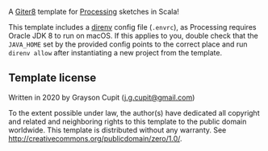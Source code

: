 A [Giter8][g8] template for [Processing][processing] sketches in Scala!

This template includes a [direnv][d] config file (`.envrc`), as Processing 
requires Oracle JDK 8 to run on macOS. If this applies to you, double check that the 
`JAVA_HOME` set by the provided config points to the correct place and run `direnv allow` 
after instantiating a new project from the template.


Template license
----------------
Written in 2020 by Grayson Cupit (j.g.cupit@gmail.com)

To the extent possible under law, the author(s) have dedicated all copyright and related
and neighboring rights to this template to the public domain worldwide.
This template is distributed without any warranty. See <http://creativecommons.org/publicdomain/zero/1.0/>.

[g8]: http://www.foundweekends.org/giter8/
[processing]: https://processing.org/
[d]: https://direnv.net
